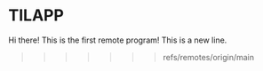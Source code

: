 # TILAPP 
Hi there!
This is the first remote program!
This is a new line.

>>>>>>> refs/remotes/origin/main
